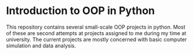 # Introduction to OOP in Python

This repository contains several small-scale OOP projects in python. Most of these are second attempts at projects assigned to me during my time at university. The current projects are mostly concerned with basic computer simulation and data analysis. 

